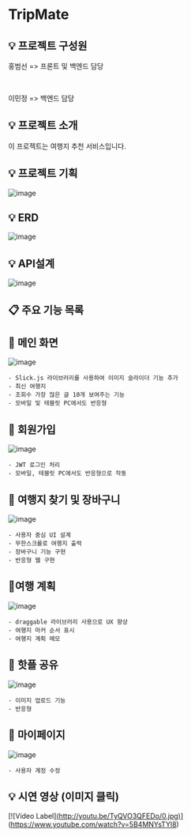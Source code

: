 # TripMate
## 💡 프로젝트 구성원
홍범선 => 프론트 및 백엔드 담당

<br />

이민정 => 백엔드 담당

## 💡 프로젝트 소개
이 프로젝트는 여행지 추천 서비스입니다.

## 💡 프로젝트 기획
![image](https://github.com/Paper10/WhereIsMyHome/assets/74814641/c7840fe8-e618-439e-8519-8e1d0f39eb74)

## 💡 ERD
![image](https://github.com/Paper10/WhereIsMyHome/assets/74814641/9caeb820-0413-428e-a46e-e99ca36501ab)

## 💡 API설계
![image](https://github.com/qjatjs123123/TripMate/assets/74814641/32bc8565-dce4-4fe0-b3a0-18c35422478a)


## 📋 주요 기능 목록


##  🚩 메인 화면
![image](https://github.com/Paper10/WhereIsMyHome/assets/74814641/42421bfd-0d49-4de9-b89d-ec7c689ca786)

```
- Slick.js 라이브러리를 사용하여 이미지 슬라이더 기능 추가
- 최신 여행지
- 조회수 가장 많은 글 10개 보여주는 기능
- 모바일 및 테블릿 PC에서도 반응형
 ```

 ##  🚩 회원가입
 ![image](https://github.com/Paper10/WhereIsMyHome/assets/74814641/5c435e64-b217-4e1f-ac21-ded674320408)
 
```
- JWT 로그인 처리
- 모바일, 테블릿 PC에서도 반응형으로 작동
 ``` 

  ##  🚩 여행지 찾기 및 장바구니
 ![image](https://github.com/Paper10/WhereIsMyHome/assets/74814641/768ed21d-be98-4022-a87b-d83084a29e26)
 
```
- 사용자 중심 UI 설계
- 무한스크롤로 여행지 출력
- 장바구니 기능 구현
- 반응형 웹 구현
 ``` 

   ##  🚩여행 계획
 ![image](https://github.com/qjatjs123123/TripMate/assets/74814641/fa1ec4d8-5536-402a-8995-5588b6cb2f98)
 
```
- draggable 라이브러리 사용으로 UX 향상
- 여행지 마커 순서 표시
- 여행지 계획 메모 
 ``` 

 ##  🚩 핫플 공유
 ![image](https://github.com/qjatjs123123/TripMate/assets/74814641/5a9da344-6e99-40d5-a930-3d8cbfe4748d)
 
```
- 이미지 업로드 기능
- 반응형
 ``` 

  ##  🚩 마이페이지
![image](https://github.com/Paper10/WhereIsMyHome/assets/74814641/7b6094d2-d6d3-4d4f-92f7-e7a8dd26ffba)

```
- 사용자 계정 수정
 ``` 

 ## 💡 시연 영상 (이미지 클릭)
 [![Video Label][(http://youtu.be/TyQVO3QFEDo/0.jpg)](https://youtu.be/TyQVO3QFEDo?si=9lLZNdxKwd-Ec96k)](https://www.youtube.com/watch?v=5B4MNYsTYl8)
